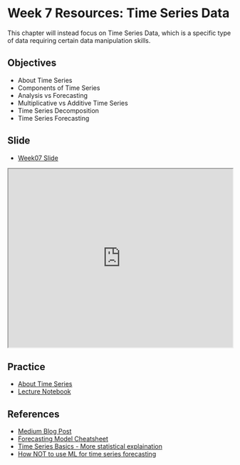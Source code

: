 # Week 7 Resources: Time Series Data

This chapter will instead focus on Time Series Data, which is a specific type of data requiring certain data manipulation skills.
## Objectives

* About Time Series
* Components of Time Series
* Analysis vs Forecasting
* Multiplicative vs Additive Time Series
* Time Series Decomposition
* Time Series Forecasting

## Slide
* [Week07 Slide](https://drive.google.com/file/d/1R-aT7velW7zRvd7hekU6F3Q_kIsR9UMQ/view?usp=sharing)

<iframe allowfullscreen src="https://www.beautiful.ai/player/-LbMYMkaUdGRdvnhkpLd/MLC-Week-7-Official?utm_source=beautiful_player&utm_medium=embed&utm_campaign=-Lam4OAmh_VoibMSZ9Sx" height="400" width="100%"></iframe>

## Practice
* [About Time Series](https://s3-ap-southeast-1.amazonaws.com/intro-to-ml-minhdh/week7/Time+Series+Analysis.ipynb)
* [Lecture Notebook](https://s3-ap-southeast-1.amazonaws.com/intro-to-ml-minhdh/week7/Time+Series+Forecasting-OnClass.ipynb)

## References
* [Medium Blog Post](https://medium.com/open-machine-learning-course/open-machine-learning-course-topic-9-time-series-analysis-in-python-a270cb05e0b3)
* [Forecasting Model Cheatsheet](https://machinelearningmastery.com/time-series-forecasting-methods-in-python-cheat-sheet/)
* [Time Series Basics - More statistical explaination](https://newonlinecourses.science.psu.edu/stat510/node/41/)
* [How NOT to use ML for time series forecasting](https://towardsdatascience.com/how-not-to-use-machine-learning-for-time-series-forecasting-avoiding-the-pitfalls-19f9d7adf424)
